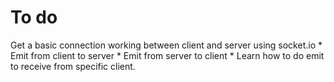 # To do

Get a basic connection working between client and server using socket.io *
Emit from client to server *
Emit from server to client *
Learn how to do emit to receive from specific client.


